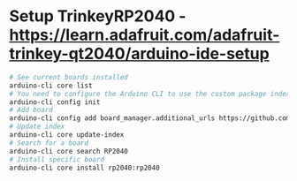 # Setup TrinkeyRP2040 - https://learn.adafruit.com/adafruit-trinkey-qt2040/arduino-ide-setup
```bash
# See current boards installed
arduino-cli core list
# You need to configure the Arduino CLI to use the custom package index URL. Run the following command.
arduino-cli config init
# Add board
arduino-cli config add board_manager.additional_urls https://github.com/earlephilhower/arduino-pico/releases/download/global/package_rp2040_index.json
# Update index
arduino-cli core update-index
# Search for a board
arduino-cli core search RP2040
# Install specific board
arduino-cli core install rp2040:rp2040
```